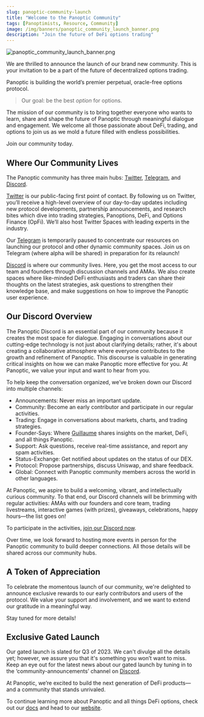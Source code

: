 ```yaml
---
slug: panoptic-community-launch
title: "Welcome to the Panoptic Community"
tags: [Panoptimists, Resource, Community]
image: /img/banners/panoptic_community_launch_banner.png
description: "Join the future of DeFi options trading"
---
```


![panoptic_community_launch_banner.png](./panoptic_community_launch_banner.png)

We are thrilled to announce the launch of our brand new community. This is your invitation to be a part of the future of decentralized options trading.  

Panoptic is building the world’s premier perpetual, oracle-free options protocol.

> Our goal: be the best *option* for options.

<!--truncate-->

The mission of our community is to bring together everyone who wants to learn, share and shape the future of Panoptic through meaningful dialogue and engagement. We welcome all those passionate about DeFi, trading, and options to join us as we mold a future filled with endless possibilities.

Join our community today.

## Where Our Community Lives

The Panoptic community has three main hubs: [Twitter](https://twitter.com/panoptic_xyz), [Telegram](https://t.me/panoptic), and [Discord](https://discord.com/invite/8sX5Af2KXG).  

[Twitter](https://twitter.com/panoptic_xyz) is our public-facing first point of contact. By following us on Twitter, you’ll receive a high-level overview of our day-to-day updates including new protocol developments, partnership announcements, and research bites which dive into trading strategies, Panoptions, DeFi, and Options Finance (OpFi). We’ll also host Twitter Spaces with leading experts in the industry.

Our [Telegram](https://t.me/panoptic) is temporarily paused to concentrate our resources on launching our protocol and other dynamic community spaces. Join us on Telegram (where alpha will be shared) in preparation for its relaunch!

[Discord](https://discord.com/invite/8sX5Af2KXG) is where our community lives. Here, you get the most access to our team and founders through discussion channels and AMAs. We also create spaces where like-minded DeFi enthusiasts and traders can share their thoughts on the latest strategies, ask questions to strengthen their knowledge base, and make suggestions on how to improve the Panoptic user experience.

## Our Discord Overview

The Panoptic Discord is an essential part of our community because it creates the most space for dialogue. Engaging in conversations about our cutting-edge technology is not just about clarifying details; rather, it's about creating a collaborative atmosphere where everyone contributes to the growth and refinement of Panoptic. This discourse is valuable in generating critical insights on how we can make Panoptic more effective for you. At Panoptic, we value your input and want to hear from you.

To help keep the conversation organized, we’ve broken down our Discord into multiple channels:
-   Announcements: Never miss an important update.
-   Community: Become an early contributor and participate in our regular activities.
-   Trading: Engage in conversations about markets, charts, and trading strategies.
-   Founder-Says: Where [Guillaume](https://twitter.com/guil_lambert) shares insights on the market, DeFi, and all things Panoptic.
-   Support: Ask questions, receive real-time assistance, and report any spam activities.
-   Status-Exchange: Get notified about updates on the status of our DEX.
-   Protocol: Propose partnerships, discuss Uniswap, and share feedback.
-   Global: Connect with Panoptic community members across the world in other languages.
    
At Panoptic, we aspire to build a welcoming, vibrant, and intellectually curious community. To that end, our Discord channels will be brimming with regular activities: AMAs with our founders and core team, trading livestreams, interactive games (with prizes), giveaways, celebrations, happy hours—the list goes on!

To participate in the activities, [join our Discord now](https://discord.com/invite/8sX5Af2KXG).

Over time, we look forward to hosting more events in person for the Panoptic community to build deeper connections. All those details will be shared across our community hubs.

## A Token of Appreciation

To celebrate the momentous launch of our community, we're delighted to announce exclusive rewards to our early contributors and users of the protocol. We value your support and involvement, and we want to extend our gratitude in a meaningful way.

Stay tuned for more details!

## Exclusive Gated Launch

Our gated launch is slated for Q3 of 2023. We can't divulge all the details yet; however, we assure you that it's something you won’t want to miss. Keep an eye out for the latest news about our gated launch by tuning in to the ‘community-announcements’ channel on [Discord](https://discord.com/invite/8sX5Af2KXG).

At Panoptic, we’re excited to build the next generation of DeFi products—and a community that stands unrivaled.

To continue learning more about Panoptic and all things DeFi options, check out our [docs](https://panoptic.xyz/docs/intro) and head to our [website](https://panoptic.xyz/).
